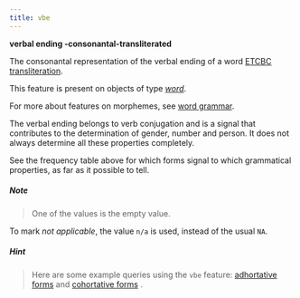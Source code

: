 ```yaml
---
title: vbe
---
```


**verbal ending -consonantal-transliterated**

The consonantal representation of the verbal ending of a word
[ETCBC transliteration](https://shebanq.ancient-data.org/shebanq/static/docs/ETCBC4-transcription.pdf).

This feature is present on objects of type [*word*](otype).

For more about features on morphemes, see [word grammar](0_wordgrammar).

The verbal ending belongs to verb conjugation and is a signal
that contributes to the determination of gender, number and person.
It does not always determine all these properties completely.

See the frequency table above for which forms signal to which grammatical properties, as far as it possible
to tell.

##### Note
> One of the values is the empty value.

To mark *not applicable*, the value `n/a` is used, instead of the usual `NA`.

##### Hint
> Here are some example queries using the `vbe` feature: 
[adhortative forms](https://shebanq.ancient-data.org/hebrew/text?mr=r&qw=q&iid=500)
and
[cohortative forms](https://shebanq.ancient-data.org/hebrew/text?mr=r&qw=q&iid=499) .
